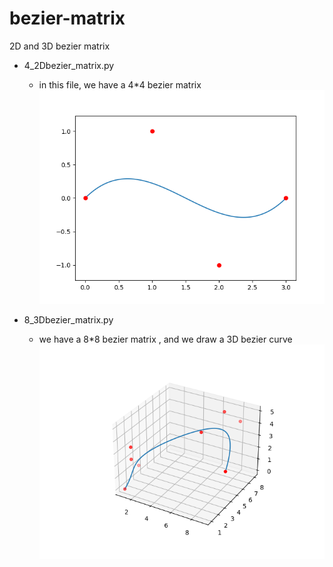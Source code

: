 # bezier-matrix
2D and 3D bezier matrix

- 4_2Dbezier_matrix.py
    -  in this file, we have a 4*4 bezier matrix
![2D bezier](./img/Figure_1.png)



- 8_3Dbezier_matrix.py
    - we have a 8*8 bezier matrix , and we draw a 3D bezier curve
![3D bezier](./img/Figure_2.png)

